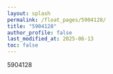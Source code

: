 ```yaml
---
layout: splash
permalink: /float_pages/5904128/
title: "5904128"
author_profile: false
last_modified_at: 2025-06-13
toc: false
---
```

 
5904128
